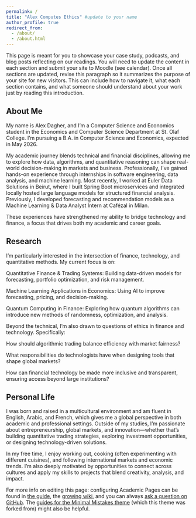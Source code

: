 ```yaml
---
permalink: /
title: "Alex Computes Ethics" #update to your name
author_profile: true
redirect_from: 
  - /about/
  - /about.html
---
```


This page is meant for you to showcase your case study, podcasts, and blog posts reflecting on our readings. You will need to update the content in each section and submit your site to Moodle (see calendar). Once all sections are updated, revise this paragraph so it summarizes the purpose of your site for new visitors. This can include how to navigate it, what each section contains, and what someone should understand about your work just by reading this introduction.


About Me
---
My name is Alex Dagher, and I’m a Computer Science and Economics student in the Economics and Computer Science Department
at St. Olaf College. I’m pursuing a B.A. in Computer Science and Economics, expected in May 2026.

My academic journey blends technical and financial disciplines, allowing me to explore how data, algorithms, and quantitative reasoning can shape real-world decision-making in markets and business. Professionally, I’ve gained hands-on experience through internships in software engineering, data analysis, and machine learning. Most recently, I worked at Euler Data Solutions in Beirut, where I built Spring Boot microservices and integrated locally hosted large language models for structured financial analysis. Previously, I developed forecasting and recommendation models as a Machine Learning & Data Analyst Intern at Cafézal in Milan.

These experiences have strengthened my ability to bridge technology and finance, a focus that drives both my academic and career goals.

Research 
---
I’m particularly interested in the intersection of finance, technology, and quantitative methods. My current focus is on:

Quantitative Finance & Trading Systems: Building data-driven models for forecasting, portfolio optimization, and risk management.

Machine Learning Applications in Economics: Using AI to improve forecasting, pricing, and decision-making.

Quantum Computing in Finance: Exploring how quantum algorithms can introduce new methods of randomness, optimization, and analysis.

Beyond the technical, I’m also drawn to questions of ethics in finance and technology. Specifically:

How should algorithmic trading balance efficiency with market fairness?

What responsibilities do technologists have when designing tools that shape global markets?

How can financial technology be made more inclusive and transparent, ensuring access beyond large institutions?

Personal Life
---
I was born and raised in a multicultural environment and am fluent in English, Arabic, and French, which gives me a global perspective in both academic and professional settings. Outside of my studies, I’m passionate about entrepreneurship, global markets, and innovation—whether that’s building quantitative trading strategies, exploring investment opportunities, or designing technology-driven solutions.

In my free time, I enjoy working out, cooking (often experimenting with different cuisines), and following international markets and economic trends. I’m also deeply motivated by opportunities to connect across cultures and apply my skills to projects that blend creativity, analysis, and impact.


For more info on editing this page: configuring Academic Pages can be found in [the guide](https://academicpages.github.io/markdown/), the [growing wiki](https://github.com/academicpages/academicpages.github.io/wiki), and you can always [ask a question on GitHub](https://github.com/academicpages/academicpages.github.io/discussions). The [guides for the Minimal Mistakes theme](https://mmistakes.github.io/minimal-mistakes/docs/configuration/) (which this theme was forked from) might also be helpful.
